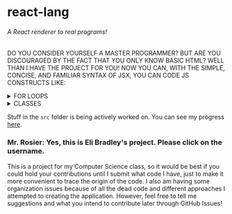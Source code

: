 # react-lang
###### A React renderer to real programs!

DO YOU CONSIDER YOURSELF A MASTER PROGRAMMER? BUT ARE YOU DISCOURAGED BY THE FACT THAT YOU ONLY KNOW BASIC HTML? WELL THAN I HAVE THE PROJECT FOR YOU! NOW YOU CAN, WITH THE SIMPLE, CONCISE, AND FAMILIAR SYNTAX OF JSX, YOU CAN CODE JS CONSTRUCTS LIKE:

<details>
<summary>FOR LOOPS</summary>

```jsx
<for init={
    <variableDeclaration>
        <variableDeclarator>
            <identifier>i</identifier>
            {0}
        </variableDeclarator>
    </variableDeclaration>
}

test={
    <binary operator="<=">
        <identifier>i</identifier>
        {10}
    </binary>
}

update={
    <update operator="++" prefix={false}>
        <identifier>i</identifier>
    </update>
}>
    <expressionStatement>
        <call>
            <identifier>sayHello</identifier>
        </call>
    </expressionStatement>
</for>
```

=> REACT-LANG => BABEL-GENERATOR =>

```js
for (let i = 0; i <= 10; i++) sayHello();
```
</details>

<details>
<summary>CLASSES</summary>

```jsx
<classDeclaration id={<identifier>Greeter</identifier>} superClass={<identifier>AbstractGreeter</identifier>}>
    <decorator>
        <identifier>
            greetable
        </identifier>
    </decorator>
    <classBody>
        <classMethod id={<identifier>constructor</identifier>} generator={true} kind="constructor" params={
            [
                <arrayPattern>
                    <identifier>hello</identifier>
                    <identifier>world</identifier>
                    <identifier>object</identifier>
                </arrayPattern>
            ]
        }>
            <decorator>
                <identifier>
                    greetable
                </identifier>
            </decorator>
            <identifier>constructor</identifier>
            <block>
                <debugger />
            </block>
        </classMethod>
        <classMethod id={<identifier>helloWorld</identifier>} computed={true} static={true} async={true} kind="get" params={
            [
                <arrayPattern>
                    <identifier>hello</identifier>
                    <identifier>world</identifier>
                    <identifier>object</identifier>
                </arrayPattern>
            ]
        }>
            <decorator>
                <identifier>
                    greetable
                </identifier>
            </decorator>
            <identifier>helloWorld</identifier>
            <block>
                <debugger />
            </block>
        </classMethod>
        <classProperty static={true} computed={true}>
            <identifier>hello</identifier>
            <identifier>world</identifier>
        </classProperty>
    </classBody>
</classDeclaration>
```

=> REACT-LANG => BABEL-GENERATOR =>

```js
@greetable
class Greeter extends AbstractGreeter {
  @greetable
  *constructor([hello, world, object]) {
    debugger;
  }

  @greetable
  static get async [helloWorld]([hello, world, object]) {
    debugger;
  }

  static [hello] = world;
}
```
</details>

Stuff in the `src` folder is being actively worked on. You can see my progress [here](./spec.md).

### Mr. Rosier: Yes, this is Eli Bradley's project. Please click on the username.

This is a project for my Computer Science class, so it would be best if you could hold your contributions until I submit what code I have, just to make it more convenient to trace the origin of the code. I also am having some organization issues because of all the dead code and different approaches I attempted to creating the application. However, feel free to tell me suggestions and what you intend to contribute later through GitHub Issues!

